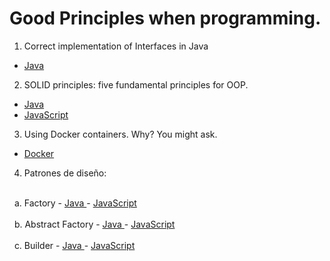 # Good Principles when programming.

1. Correct implementation of Interfaces in Java
- <a href="https://github.com/feraranas/Good-Principles-of-Java/tree/main/InterfacesJava"> Java </a>

2. SOLID principles: five fundamental principles for OOP.
- <a href="https://github.com/feraranas/Good-Principles-of-Java/tree/main/SolidPrinciplesJava"> Java </a>
- <a href="https://github.com/feraranas/Good-Principles-of-Java/tree/main/SolidPrinciplesJavaScript"> JavaScript </a>

3. Using Docker containers. Why? You might ask.
- <a href="https://github.com/feraranas/Good-Principles-of-Java/tree/main/WhyDocker"> Docker </a>

4. Patrones de diseño: <br><br>

&nbsp;&nbsp;a. Factory
    - <a href="https://github.com/feraranas/Good-Principles-of-Java/tree/main/PrincipioDisenoFactory"> Java </a>
    - <a href="https://github.com/feraranas/Good-Principles-of-Java/tree/main/PrincipioDisenoFactoryJavaScript"> JavaScript </a><br><br>
&nbsp;&nbsp;b. Abstract Factory
    - <a href="https://github.com/feraranas/Good-Principles-of-Java/tree/main/PrincipioDisenoAbstractFactory"> Java </a>
    - <a href="https://github.com/feraranas/Good-Principles-of-Java/tree/main/PrincipioDisenoAbstractFactoryJavaScript"> JavaScript </a><br><br>
&nbsp;&nbsp;c. Builder
    - <a href="https://github.com/feraranas/Good-Principles-of-Java/tree/main/PrincipioDisenBuilder"> Java </a>
    - <a href="https://github.com/feraranas/Good-Principles-of-Java/tree/main/PrincipioDisenoBuilderJavaScript"> JavaScript </a>
